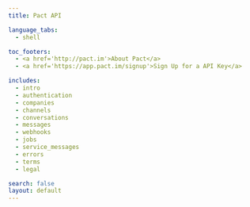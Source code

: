 ```yaml
---
title: Pact API

language_tabs:
  - shell

toc_footers:
  - <a href='http://pact.im'>About Pact</a>
  - <a href='https://app.pact.im/signup'>Sign Up for a API Key</a>

includes:
  - intro
  - authentication
  - companies
  - channels
  - conversations
  - messages
  - webhooks
  - jobs
  - service_messages
  - errors
  - terms
  - legal

search: false
layout: default
---
```

